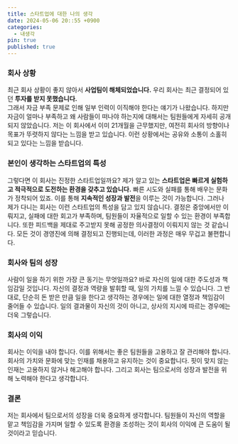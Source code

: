 ```yaml
---
title: 스타트업에 대한 나의 생각
date: 2024-05-06 20::55 +0900
categories:
  - 내생각
pin: true
published: true
---
```

### 회사 상황
최근 회사 상황이 좋지 않아서 **사업팀이 해체되었습니다.**
우리 회사는 최근 결정되어 있던 **투자를 받지 못했습니다.**  
그래서 자금 부족 문제로 인해 일부 인력이 이직해야 한다는 얘기가 나왔습니다.
하지만 자금이 얼마나 부족하고 왜 사람들이 떠나야 하는지에 대해서는 팀원들에게 자세히 공개되지 않았습니다.
저는 이 회사에서 이미 21개월을 근무했지만, 여전히 회사의 방향이나 목표가 뚜렷하지 않다는 느낌을 받고 있습니다.
이런 상황에서는 공유와 소통이 소홀히 되고 있다는 느낌을 받습니다.

### 본인이 생각하는 스타트업의 특성
그렇다면 이 회사는 진정한 스타트업일까요?
제가 알고 있는 **스타트업은 빠르게 실험하고 적극적으로 도전하는 환경을 갖추고 있습니다.**
빠른 시도와 실패를 통해 배우는 문화가 정착되어 있죠.
이를 통해 **지속적인 성장과 발전**을 이루는 것이 가능합니다.
그러나 제가 다니는 회사는 이런 스타트업의 특성을 담고 있지 않습니다.
결정은 중앙에서만 이뤄지고, 실패에 대한 회고가 부족하며, 팀원들이 자율적으로 일할 수 있는 환경이 부족합니다.
또한 피드백을 제대로 주고받지 못해 공정한 의사결정이 이뤄지지 않는 것 같습니다.
모든 것이 경영진에 의해 결정되고 진행되는데, 이러한 과정은 매우 무겁고 불편합니다.

### 회사와 팀의 성장
사람이 일을 하기 위한 가장 큰 동기는 무엇일까요?
바로 자신의 일에 대한 주도성과 책임감일 것입니다. 
자신의 결정과 역량을 발휘할 때, 일의 가치를 느낄 수 있습니다.
그 반대로, 단순히 돈 받은 만큼 일을 한다고 생각하는 경우에는 일에 대한 열정과 책임감이 줄어들 수 있습니다.
일의 결과물이 자신의 것이 아니고, 상사의 지시에 따르는 경우에는 더욱 그렇습니다.

### 회사의 이익
회사는 이익을 내야 합니다.
이를 위해서는 좋은 팀원들을 고용하고 잘 관리해야 합니다.
회사의 가치와 문화에 맞는 인재를 채용하고 유지하는 것이 중요합니다.
핏이 맞지 않는 인재는 고용하지 않거나 해고해야 합니다.
그리고 회사는 팀으로서의 성장과 발전을 위해 노력해야 한다고 생각합니다.

### 결론
저는 회사에서 팀으로서의 성장을 더욱 중요하게 생각합니다.
팀원들이 자신의 역할을 맡고 책임감을 가지며 일할 수 있도록 환경을 조성하는 것이 회사의 이익에 큰 도움이 될 것이라고 믿습니다.
